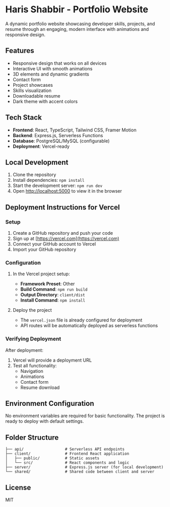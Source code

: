 # Haris Shabbir - Portfolio Website

A dynamic portfolio website showcasing developer skills, projects, and resume through an engaging, modern interface with animations and responsive design.

## Features

- Responsive design that works on all devices
- Interactive UI with smooth animations
- 3D elements and dynamic gradients
- Contact form
- Project showcases
- Skills visualization
- Downloadable resume
- Dark theme with accent colors

## Tech Stack

- **Frontend**: React, TypeScript, Tailwind CSS, Framer Motion
- **Backend**: Express.js, Serverless Functions
- **Database**: PostgreSQL/MySQL (configurable)
- **Deployment**: Vercel-ready

## Local Development

1. Clone the repository
2. Install dependencies: `npm install`
3. Start the development server: `npm run dev`
4. Open [http://localhost:5000](http://localhost:5000) to view it in the browser

## Deployment Instructions for Vercel

### Setup

1. Create a GitHub repository and push your code
2. Sign up at [https://vercel.com](https://vercel.com)
3. Connect your GitHub account to Vercel
4. Import your GitHub repository

### Configuration

1. In the Vercel project setup:
   - **Framework Preset**: Other
   - **Build Command**: `npm run build`
   - **Output Directory**: `client/dist`
   - **Install Command**: `npm install`

2. Deploy the project
   - The `vercel.json` file is already configured for deployment
   - API routes will be automatically deployed as serverless functions

### Verifying Deployment

After deployment:
1. Vercel will provide a deployment URL
2. Test all functionality:
   - Navigation
   - Animations
   - Contact form
   - Resume download

## Environment Configuration

No environment variables are required for basic functionality. The project is ready to deploy with default settings.

## Folder Structure

```
├── api/                  # Serverless API endpoints
├── client/               # Frontend React application
│   ├── public/           # Static assets
│   └── src/              # React components and logic
├── server/               # Express.js server (for local development)
└── shared/               # Shared code between client and server
```

## License

MIT
